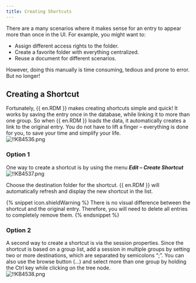 ```yaml
---
title: Creating Shortcuts
---
```

There are a many scenarios where it makes sense for an entry to appear more than once in the UI. For example, you might want to:  

- Assign different access rights to the folder.
- Create a favorite folder with everything centralized.
- Reuse a document for different scenarios.

However, doing this manually is time consuming, tedious and prone to error. But no longer!

## Creating a Shortcut

Fortunately, {{ en.RDM }} makes creating shortcuts simple and quick! It works by saving the entry once in the database, while linking it to more than one group. So when {{ en.RDM }} loads the data, it automatically creates a link to the original entry. You do not have to lift a finger – everything is done for you, to save your time and simplify your life.  
![!!KB4536.png](/img/en/kb/KB4536.png)

### Option 1

One way to create a shortcut is by using the menu ***Edit – Create Shortcut***  
![!!KB4537.png](/img/en/kb/KB4537.png)  

Choose the destination folder for the shortcut. {{ en.RDM }} will automatically refresh and display the new shortcut in the list.

{% snippet icon.shieldWarning %}
There is no visual difference between the shortcut and the original entry. Therefore, you will need to delete all entries to completely remove them.
{% endsnippet %}

### Option 2

A second way to create a shortcut is via the session properties. Since the shortcut is based on a group list, add a session in multiple groups by setting two or more destinations, which are separated by semicolons “;”. You can also use the browse button (…) and select more than one group by holding the Ctrl key while clicking on the tree node.  
![!!KB4538.png](/img/en/kb/KB4538.png)